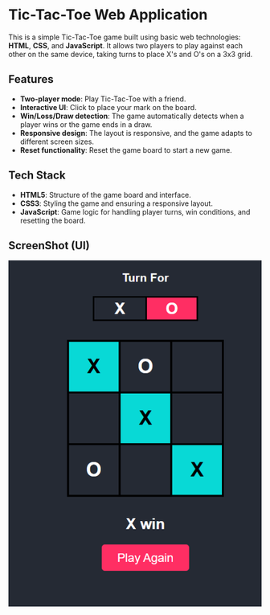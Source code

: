 # Tic-Tac-Toe Web Application

This is a simple Tic-Tac-Toe game built using basic web technologies: **HTML**, **CSS**, and **JavaScript**. It allows two players to play against each other on the same device, taking turns to place X's and O's on a 3x3 grid.

## Features

- **Two-player mode**: Play Tic-Tac-Toe with a friend.
- **Interactive UI**: Click to place your mark on the board.
- **Win/Loss/Draw detection**: The game automatically detects when a player wins or the game ends in a draw.
- **Responsive design**: The layout is responsive, and the game adapts to different screen sizes.
- **Reset functionality**: Reset the game board to start a new game.

## Tech Stack

- **HTML5**: Structure of the game board and interface.
- **CSS3**: Styling the game and ensuring a responsive layout.
- **JavaScript**: Game logic for handling player turns, win conditions, and resetting the board.

## ScreenShot (UI) 
![screenshot](ScreenShot.png)

